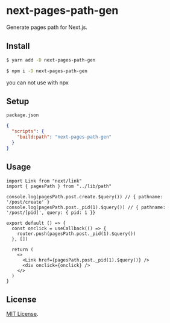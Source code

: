 # next-pages-path-gen

Generate pages path for Next.js.

## Install

```sh
$ yarn add -D next-pages-path-gen
```

```sh
$ npm i -D next-pages-path-gen
```
you can not use with npx

## Setup

`package.json`

```json
{
  "scripts": {
    "build:path": "next-pages-path-gen"
  }
}
```

## Usage

```tsx
import Link from "next/link"
import { pagesPath } from "../lib/path"

console.log(pagesPath.post.create.$query()) // { pathname: '/post/create' }
console.log(pagesPath.post._pid(1).$query()) // { pathname: '/post/[pid]', query: { pid: 1 }}

export default () => {
  const onclick = useCallback(() => {
    router.push(pagesPath.post._pid(1).$query())
  }, [])

  return (
    <>
      <Link href={pagesPath.post._pid(1).$query()} />
      <div onclick={onclick} />
    </>
  )
}
```

## License

[MIT License](https://github.com/kodai3/next-pages-path-gen/blob/master/LICENSE).
